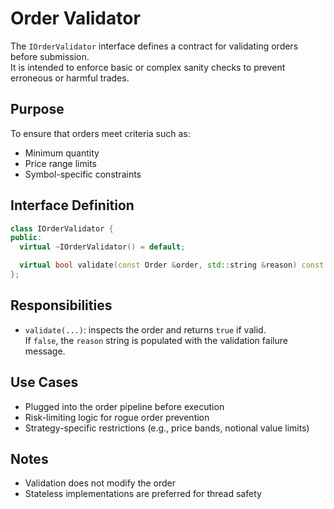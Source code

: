 # Order Validator

The `IOrderValidator` interface defines a contract for validating orders before submission.  
It is intended to enforce basic or complex sanity checks to prevent erroneous or harmful trades.

## Purpose

To ensure that orders meet criteria such as:
- Minimum quantity
- Price range limits
- Symbol-specific constraints

## Interface Definition

```cpp
class IOrderValidator {
public:
  virtual ~IOrderValidator() = default;

  virtual bool validate(const Order &order, std::string &reason) const = 0;
};
```

## Responsibilities

- `validate(...)`: inspects the order and returns `true` if valid.  
  If `false`, the `reason` string is populated with the validation failure message.

## Use Cases

- Plugged into the order pipeline before execution
- Risk-limiting logic for rogue order prevention
- Strategy-specific restrictions (e.g., price bands, notional value limits)

## Notes

- Validation does not modify the order
- Stateless implementations are preferred for thread safety